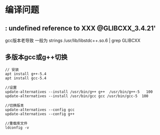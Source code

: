 # 编译问题

## : undefined reference to XXX @GLIBCXX_3.4.21'
gcc版本老导致
一般为
strings /usr/lib/libstdc++.so.6 | grep GLIBCXX


## 多版本gcc或g++切换

```
// 安装
apt install g++-5.4 
apt install gcc-5.4 

//设置
update-alternatives --install /usr/bin/g++ g++  /usr/bin/g++-5   100
update-alternatives --install /usr/bin/gcc gcc /usr/bin/gcc-5  100

//切换版本
update-alternatives --config gcc
update-alternatives --config g++

//重载库文件
ldconfig -v
```
